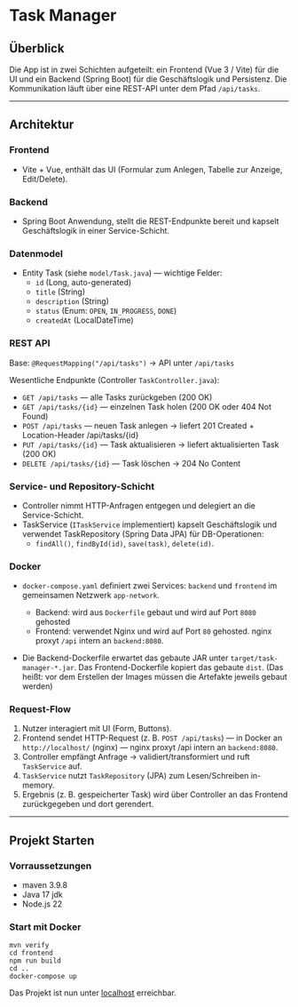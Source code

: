 # Task Manager

## Überblick
Die App ist in zwei Schichten aufgeteilt: ein Frontend (Vue 3 / Vite) für die UI und ein Backend (Spring Boot) für 
die Geschäftslogik und Persistenz. 
Die Kommunikation läuft über eine REST-API unter dem Pfad ```/api/tasks```.

---

## Architektur

### Frontend
- Vite + Vue, enthält das UI (Formular zum Anlegen, Tabelle zur Anzeige, Edit/Delete).

### Backend
- Spring Boot Anwendung, stellt die REST-Endpunkte bereit und kapselt Geschäftslogik in einer Service-Schicht.

### Datenmodel
- Entity Task (siehe ```model/Task.java```) — wichtige Felder:
  * ```id``` (Long, auto-generated)
  * ```title``` (String)
  * ```description``` (String)
  * ```status``` (Enum: ```OPEN```, ```IN_PROGRESS```, ```DONE```)
  * ```createdAt``` (LocalDateTime)

### REST API
Base: ```@RequestMapping("/api/tasks")``` → API unter ```/api/tasks```

Wesentliche Endpunkte (Controller ```TaskController.java```):

- ```GET /api/tasks``` — alle Tasks zurückgeben (200 OK)
- ```GET /api/tasks/{id}``` — einzelnen Task holen (200 OK oder 404 Not Found)
- ```POST /api/tasks``` — neuen Task anlegen → liefert 201 Created + Location-Header /api/tasks/{id} 
- ```PUT /api/tasks/{id}``` — Task aktualisieren → liefert aktualisierten Task (200 OK)
- ```DELETE /api/tasks/{id}``` — Task löschen → 204 No Content

### Service- und Repository-Schicht

- Controller nimmt HTTP-Anfragen entgegen und delegiert an die Service-Schicht. 
- TaskService (```ITaskService``` implementiert) kapselt Geschäftslogik und verwendet TaskRepository (Spring Data JPA) für DB-Operationen:
  - ```findAll()```, ```findById(id)```, ```save(task)```, ```delete(id)```.

### Docker

- ```docker-compose.yaml``` definiert zwei Services: ```backend``` und ```frontend``` im gemeinsamen Netzwerk ```app-network```. 
  - Backend: wird aus ```Dockerfile``` gebaut und wird auf Port ```8080``` gehosted 
  - Frontend: verwendet Nginx und wird auf Port ```80``` gehosted. nginx proxyt ```/api``` intern an ```backend:8080```.

- Die Backend-Dockerfile erwartet das gebaute JAR unter ```target/task-manager-*.jar```. Das Frontend-Dockerfile kopiert das gebaute ```dist```. 
(Das heißt: vor dem Erstellen der Images müssen die Artefakte jeweils gebaut werden)

### Request-Flow

1. Nutzer interagiert mit UI (Form, Buttons). 
2. Frontend sendet HTTP-Request (z. B. ```POST /api/tasks```) — in Docker an ```http://localhost/``` (nginx) — 
nginx proxyt /api intern an ```backend:8080```.
3. Controller empfängt Anfrage → validiert/transformiert und ruft ```TaskService``` auf. 
4. ```TaskService``` nutzt ```TaskRepository``` (JPA) zum Lesen/Schreiben in-memory. 
5. Ergebnis (z. B. gespeicherter Task) wird über Controller an das Frontend zurückgegeben und dort gerendert.

---

## Projekt Starten

### Vorraussetzungen
- maven 3.9.8
- Java 17 jdk
- Node.js 22

### Start mit Docker
```
mvn verify
cd frontend
npm run build
cd ..
docker-compose up
```

Das Projekt ist nun unter [localhost](http://localhost) erreichbar.

